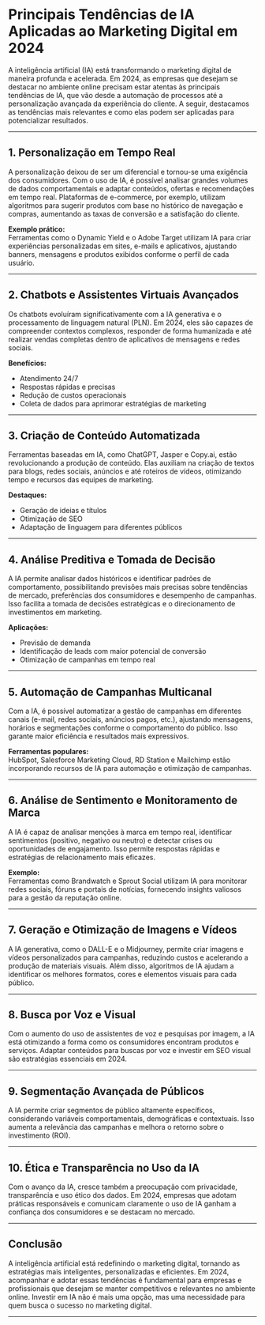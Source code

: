 
# Principais Tendências de IA Aplicadas ao Marketing Digital em 2024

A inteligência artificial (IA) está transformando o marketing digital de maneira profunda e acelerada. Em 2024, as empresas que desejam se destacar no ambiente online precisam estar atentas às principais tendências de IA, que vão desde a automação de processos até a personalização avançada da experiência do cliente. A seguir, destacamos as tendências mais relevantes e como elas podem ser aplicadas para potencializar resultados.

---

## 1. **Personalização em Tempo Real**

A personalização deixou de ser um diferencial e tornou-se uma exigência dos consumidores. Com o uso de IA, é possível analisar grandes volumes de dados comportamentais e adaptar conteúdos, ofertas e recomendações em tempo real. Plataformas de e-commerce, por exemplo, utilizam algoritmos para sugerir produtos com base no histórico de navegação e compras, aumentando as taxas de conversão e a satisfação do cliente.

**Exemplo prático:**  
Ferramentas como o Dynamic Yield e o Adobe Target utilizam IA para criar experiências personalizadas em sites, e-mails e aplicativos, ajustando banners, mensagens e produtos exibidos conforme o perfil de cada usuário.

---

## 2. **Chatbots e Assistentes Virtuais Avançados**

Os chatbots evoluíram significativamente com a IA generativa e o processamento de linguagem natural (PLN). Em 2024, eles são capazes de compreender contextos complexos, responder de forma humanizada e até realizar vendas completas dentro de aplicativos de mensagens e redes sociais.

**Benefícios:**
- Atendimento 24/7
- Respostas rápidas e precisas
- Redução de custos operacionais
- Coleta de dados para aprimorar estratégias de marketing

---

## 3. **Criação de Conteúdo Automatizada**

Ferramentas baseadas em IA, como ChatGPT, Jasper e Copy.ai, estão revolucionando a produção de conteúdo. Elas auxiliam na criação de textos para blogs, redes sociais, anúncios e até roteiros de vídeos, otimizando tempo e recursos das equipes de marketing.

**Destaques:**
- Geração de ideias e títulos
- Otimização de SEO
- Adaptação de linguagem para diferentes públicos

---

## 4. **Análise Preditiva e Tomada de Decisão**

A IA permite analisar dados históricos e identificar padrões de comportamento, possibilitando previsões mais precisas sobre tendências de mercado, preferências dos consumidores e desempenho de campanhas. Isso facilita a tomada de decisões estratégicas e o direcionamento de investimentos em marketing.

**Aplicações:**
- Previsão de demanda
- Identificação de leads com maior potencial de conversão
- Otimização de campanhas em tempo real

---

## 5. **Automação de Campanhas Multicanal**

Com a IA, é possível automatizar a gestão de campanhas em diferentes canais (e-mail, redes sociais, anúncios pagos, etc.), ajustando mensagens, horários e segmentações conforme o comportamento do público. Isso garante maior eficiência e resultados mais expressivos.

**Ferramentas populares:**  
HubSpot, Salesforce Marketing Cloud, RD Station e Mailchimp estão incorporando recursos de IA para automação e otimização de campanhas.

---

## 6. **Análise de Sentimento e Monitoramento de Marca**

A IA é capaz de analisar menções à marca em tempo real, identificar sentimentos (positivo, negativo ou neutro) e detectar crises ou oportunidades de engajamento. Isso permite respostas rápidas e estratégias de relacionamento mais eficazes.

**Exemplo:**  
Ferramentas como Brandwatch e Sprout Social utilizam IA para monitorar redes sociais, fóruns e portais de notícias, fornecendo insights valiosos para a gestão da reputação online.

---

## 7. **Geração e Otimização de Imagens e Vídeos**

A IA generativa, como o DALL-E e o Midjourney, permite criar imagens e vídeos personalizados para campanhas, reduzindo custos e acelerando a produção de materiais visuais. Além disso, algoritmos de IA ajudam a identificar os melhores formatos, cores e elementos visuais para cada público.

---

## 8. **Busca por Voz e Visual**

Com o aumento do uso de assistentes de voz e pesquisas por imagem, a IA está otimizando a forma como os consumidores encontram produtos e serviços. Adaptar conteúdos para buscas por voz e investir em SEO visual são estratégias essenciais em 2024.

---

## 9. **Segmentação Avançada de Públicos**

A IA permite criar segmentos de público altamente específicos, considerando variáveis comportamentais, demográficas e contextuais. Isso aumenta a relevância das campanhas e melhora o retorno sobre o investimento (ROI).

---

## 10. **Ética e Transparência no Uso da IA**

Com o avanço da IA, cresce também a preocupação com privacidade, transparência e uso ético dos dados. Em 2024, empresas que adotam práticas responsáveis e comunicam claramente o uso de IA ganham a confiança dos consumidores e se destacam no mercado.

---

## **Conclusão**

A inteligência artificial está redefinindo o marketing digital, tornando as estratégias mais inteligentes, personalizadas e eficientes. Em 2024, acompanhar e adotar essas tendências é fundamental para empresas e profissionais que desejam se manter competitivos e relevantes no ambiente online. Investir em IA não é mais uma opção, mas uma necessidade para quem busca o sucesso no marketing digital.

---
```
